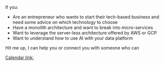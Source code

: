 
If you:
- Are an entrepreneur who wants to start their tech-based business and need some advice on which technology to choose
- Have a monolith architecture and want to break into micro-services
- Want to leverage the server-less architecture offered by AWS or GCP
- Want to understand how to use AI with your data platform

Hit me up, I can help you or connect you with someone who can


[Calendar link:](https://calendar.app.google/b95vMXhQfFNK2UtaA)
